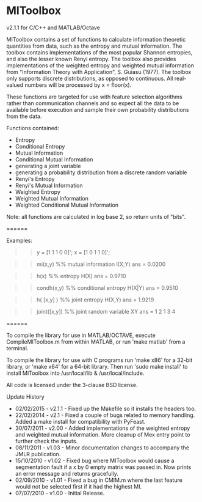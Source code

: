 MIToolbox
=========
v2.1.1 for C/C++ and MATLAB/Octave

MIToolbox contains a set of functions to calculate information theoretic
quantities from data, such as the entropy and mutual information.  The toolbox
contains implementations of the most popular Shannon entropies, and also the
lesser known Renyi entropy. The toolbox also provides implementations of 
the weighted entropy and weighted mutual information from "Information Theory
with Application", S. Guiasu (1977). The toolbox only supports discrete distributions,
as opposed to continuous. All real-valued numbers will be processed by x = floor(x).

These functions are targeted for use with feature selection algorithms rather 
than communication channels and so expect all the data to be available before 
execution and sample their own probability distributions from the data.

Functions contained:
 - Entropy
 - Conditional Entropy
 - Mutual Information
 - Conditional Mutual Information
 - generating a joint variable
 - generating a probability distribution from a discrete random variable
 - Renyi's Entropy
 - Renyi's Mutual Information
 - Weighted Entropy
 - Weighted Mutual Information
 - Weighted Conditional Mutual Information

Note: all functions are calculated in log base 2, so return units of "bits".

======

Examples:

>> y = [1 1 1 0 0]';
>> x = [1 0 1 1 0]';

>> mi(x,y)       %% mutual information I(X;Y)
ans =
    0.0200

>> h(x)          %% entropy H(X)
ans =
    0.9710

>> condh(x,y)    %% conditional entropy H(X|Y)
ans =
    0.9510

>> h( [x,y] )    %% joint entropy H(X,Y)
ans =
    1.9219

>> joint([x,y])  %% joint random variable XY
ans =
     1
     2
     1
     3
     4

======

To compile the library for use in MATLAB/OCTAVE, execute CompileMIToolbox.m
from within MATLAB, or run 'make matlab' from a terminal.

To compile the library for use with C programs run 'make x86' for a 32-bit
library, or 'make x64' for a 64-bit library. Then run 'sudo make install' to
install MIToolbox into /usr/local/lib & /usr/local/include.

All code is licensed under the 3-clause BSD license.

Update History
 - 02/02/2015 - v2.1.1 - Fixed up the Makefile so it installs the headers too.
 - 22/02/2014 - v2.1  - Fixed a couple of bugs related to memory handling.
                     Added a make install for compatibility with PyFeast.
 - 30/07/2011 - v2.00 - Added implementations of the weighted entropy and weighted
                     mutual information. More cleanup of Mex entry point
                     to further check the inputs.
 - 08/11/2011 - v1.03 - Minor documentation changes to accompany the JMLR publication.
 - 15/10/2010 - v1.02 - Fixed bug where MIToolbox would cause a segmentation fault
                     if a x by 0 empty matrix was passed in. Now prints an 
                     error message and returns gracefully.
 - 02/09/2010 - v1.01 - Fixed a bug in CMIM.m where the last feature would not be 
                     selected first if it had the highest MI.
 - 07/07/2010 - v1.00 - Initial Release.
                    
